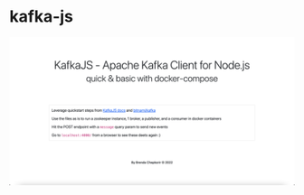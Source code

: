 # kafka-js

<p align="center">
<img src='https://github.com/peta-byte/kafka-js/blob/master/kafka%20deets.png?raw=true' />
</p>
